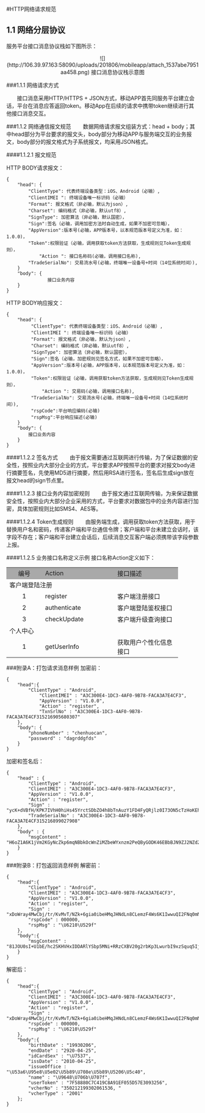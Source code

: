 #HTTP网络请求规范

## 1.1	网络分层协议
服务平台接口消息协议栈如下图所示：
<center>
![](http://106.39.97.163:58090/uploads/201806/mobileapp/attach_1537abe7951aa458.png)
接口消息协议栈示意图
</center>

###1.1.1	网络请求方式

&nbsp;&nbsp;&nbsp;&nbsp;&nbsp;&nbsp;&nbsp;接口消息采用HTTP/HTTPS + JSON方式，移动APP首先同服务平台建立会话，平台在消息应答返回token。移动App在后续的请求中携带token继续进行其他接口消息交互。

###1.1.2	网络通信报文规范
&nbsp;&nbsp;&nbsp;&nbsp;&nbsp;&nbsp;&nbsp;数据网络请求报文组装方式：head + body；其中head部分为平台要求的报文头，body部分为移动APP与服务端交互的业务报文，body部分的报文格式为子系统报文，均采用JSON格式。

####1.1.2.1	报文规范

HTTP BODY请求报文：
````
{
    "head": {
        "ClientType": 代表终端设备类型：iOS、Android（必输）, 
        "ClientIMEI ": 终端设备唯一标识码（必输）
        "Format": 报文格式（非必输，默认为json）,
        "Charset": 编码格式（非必输，默认utf8）,
        "SignType": 加密算法（非必输，默认国密），
        "Sign":签名（必输，调用加密方法时自动生成，如果不加密可忽略），
        "AppVersion":版本号(必输，APP版本号，以本规范版本号定义为准，如：1.0.0)，
        "Token":权限验证（必输，调用获取token方法获取，生成规则见Token生成规则），
            "Action ": 接口名称码(必输，调用接口名称),
        "TradeSerialNo": 交易流水号(必输，终端唯一设备号+时间（14位系统时间）),
    }
    "body": {
               接口业务内容
    }
}
````

HTTP BODY响应报文：
````
{
    "head": {
         "ClientType": 代表终端设备类型：iOS、Android（必输）, 
         "ClientIMEI ": 终端设备唯一标识码（必输）
         "Format": 报文格式（非必输，默认为json）,
         "Charset": 编码格式（非必输，默认utf8）,
         "SignType": 加密算法（非必输，默认国密），
         "Sign":签名（必输，加密规则见签名方式，如果不加密可忽略），
         "AppVersion":版本号(必输，APP版本号，以本规范版本号定义为准，如：1.0.0)，
         "Token":权限验证（必输，调用获取token方法获取，生成规则见Token生成规则），
             "Action ": 交易码(必输，调用接口名称),
         "TradeSerialNo": 交易流水号(必输，终端唯一设备号+时间（14位系统时间）),
         "rspCode":平台响应编码(必输)
         "rspMsg":平台响应描述(必输)
    }
    "body": {
        接口业务内容
    }
}
````

####1.1.2.2	签名方式
&nbsp;&nbsp;&nbsp;&nbsp;&nbsp;&nbsp;&nbsp;由于报文需要通过互联网进行传输，为了保证数据的安全性，按照业内大部分企业的方式，平台要求APP按照平台的要求对报文body进行摘要签名，先使用MD5进行摘要，然后用RSA进行签名，签名后生成sign放在报文head的sign节点里。

####1.1.2.3	接口业务内容加密规则
&nbsp;&nbsp;&nbsp;&nbsp;&nbsp;&nbsp;&nbsp;由于报文通过互联网传输，为来保证数据安全性，按照业内大部分企业采用的方式，平台要求对数据包中的业务内容进行加密，具体加密规则比如SMS4、AES等。

####1.1.2.4	Token生成规则
&nbsp;&nbsp;&nbsp;&nbsp;&nbsp;&nbsp;&nbsp;由服务端生成，调用获取token方法获取，用于替换用户名和密码，传递客户端和平台通信令牌；客户端和平台未建立会话时，该字段不存在；客户端和平台建立会话后，后续消息交互客户端必须携带该字段参数上报。

####1.1.2.5	业务接口名称定义示例
接口名称Action定义如下：
<table style="width:450px">
    <tr>
        <td style="width:50px;background-color:darkgrey;" align=center>编号</td>
        <td style="width:200px;background-color:darkgrey;">Action</td>
        <td style="width:200px;background-color:darkgrey;">接口描述</td>
    </tr>
    <tr>
        <td colspan=3>客户端登陆注册</td>
    </tr>
    <tr>
        <td style="width:100px;" align=center>1</td>
        <td style="width:200px;">register</td>
        <td style="width:200px;">客户端注册接口</td>
    </tr>
    <tr>
        <td style="width:100px;" align=center>2</td>
        <td style="width:200px;">authenticate</td>
        <td style="width:200px;">客户端登陆鉴权接口</td>
    </tr>
    <tr>
        <td style="width:100px;" align=center>3</td>
        <td style="width:200px;">checkUpdate</td>
        <td style="width:200px;">客户端升级查询接口</td>
    </tr>
    <tr>
        <td colspan=3>个人中心</td>
    </tr>
    <tr>
        <td style="width:100px;" align=center>1</td>
        <td style="width:200px;">getUserInfo</td>
        <td style="width:200px;">获取用户个性化信息接口</td>
    </tr>
</table>

###附录A：打包请求消息样例
加密前：
````
{
    "head":{
        "ClientType" : "Android",
            "ClientIMEI" : "A3C300E4-1DC3-4AF0-9B78-FACA3A7E4CF3",
            "AppVersion" : "V1.0.0",
            "Action" : "register",
            "TxnSrlNo" : "A3C300E4-1DC3-4AF0-9B78-FACA3A7E4CF315216905680307"
    },
    "body": {
        "phoneNumber" : "chenhuocan",
        "password" : "dagrddgfds"
    }
}
````
加密和签名后：
````
{
    "head" : {
        "ClientType" : "Android",
        "ClientIMEI" : "A3C300E4-1DC3-4AF0-9B78-FACA3A7E4CF3",
        "AppVersion" : "V1.0.0",
        "Action" : "register",
        "Sign" : "ycK+dVBfH/KPK7IVhH0hiHs45YrctSDbZO4h8bTnAuzY1FD4FyQRjlz0I73ON5cTzHoKEhSNFE9GukrQTyCQR4qlfHUS8iwuGxmARr0YVQYoLChtd8ZKC4B8O6apD/Pawdooo/wNobX//GavU+hq0HE46cm2LXeiCXt3Q2Hxyfw=",
        "TradeSerialNo" : "A3C300E4-1DC3-4AF0-9B78-FACA3A7E4CF315216899027908"
    },
    "body" : {
        "msgContent" : "H6oZ1A6K1jVm2KGyNcZkp6mqNBbkOcWnZiMZbeWYxnzm2PeQByGODK46EBbBJN9ZJ2NZd2QXlaUE5D6WjnIYvWw6AyleUuPe8o3kqZM/XfOWwNJdGBYXP73vHkHQn5kH"
    }
}
````
###附录B：打包返回消息样例
解密前：
````
{
    "head":{
        "ClientType" : "Android",
        "ClientIMEI" : "A3C300E4-1DC3-4AF0-9B78-FACA3A7E4CF3",
        "AppVersion" : "V1.0.0",
        "Action" : "register",
        "Sign" : "xDoWray4MwCbj/tr/KvMvT/NZk+6gia0ibeHMqJHNdLn8CLemzF4Ws6K1IwwuQI2FNq0mN1SPJJDbM2Gib6bSF5GV26tJRCPh4DkaA8YoXbQQs9kAipQLrAYL/lpKGW2dXw5woyWpcVJp3Quk+D71WQ4A1hEJJlFIWxYT9xEifo=",
        "rspCode" : 000000,
        "rspMsg" : "\U6210\U529f"
    },
    "body":{
        "msgContent" : "81JOU0sI+U1bE/hc2SKHVHxIDDARlYSbp5MNi+RRzCXBV20g2rbKp3LwurbI9xzSquq5IjIcpsKpKEZ4TMEH1NRSzKcGNS7U5Y/dKS3/3P8="
    }
}
````
解密后：
````
{
    "head":{
        "ClientType" : "Android",
        "ClientIMEI" : "A3C300E4-1DC3-4AF0-9B78-FACA3A7E4CF3",
        "AppVersion" : "V1.0.0",
        "Action" : "register",
        "Sign" : "xDoWray4MwCbj/tr/KvMvT/NZk+6gia0ibeHMqJHNdLn8CLemzF4Ws6K1IwwuQI2FNq0mN1SPJJDbM2Gib6bSF5GV26tJRCPh4DkaA8YoXbQQs9kAipQLrAYL/lpKGW2dXw5woyWpcVJp3Quk+D71WQ4A1hEJJlFIWxYT9xEifo=",
        "rspCode" : 000000,
        "rspMsg" : "\U6210\U529f"
    },
    "body":{
        "birthDate" : "19930206",
        "endDate" : "2920-04-25",
        "idCardSex" : "\U7537",
        "issDate" : "2010-04-25",
        "issueOffice : "\U53a6\U95e8\U5e02\U5b89\U708e\U5b89\U5206\U5c40",
        "name" : "\U9648\U706b\U707f",
        "userToken" : "7F58880C7C419C8A91EF055D57E3093256",
        "vcherNo" : "350212199302061536, "
        "vcherType" : "2001"
    };
}
````
